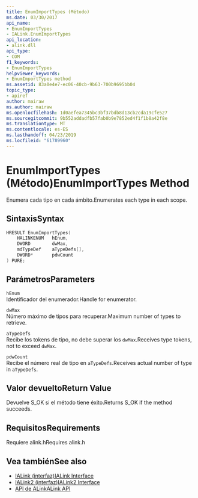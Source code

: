 ```yaml
---
title: EnumImportTypes (Método)
ms.date: 03/30/2017
api_name:
- EnumImportTypes
- IALink.EnumImportTypes
api_location:
- alink.dll
api_type:
- COM
f1_keywords:
- EnumImportTypes
helpviewer_keywords:
- EnumImportTypes method
ms.assetid: 83a0e4e7-ec06-40cb-9b63-700b9695bb04
topic_type:
- apiref
author: mairaw
ms.author: mairaw
ms.openlocfilehash: 1d0aefea7345bc3bf37bdb8d13cb2cda19cfe527
ms.sourcegitcommit: 9b552addadfb57fab0b9e7852ed4f1f1b8a42f8e
ms.translationtype: MT
ms.contentlocale: es-ES
ms.lasthandoff: 04/23/2019
ms.locfileid: "61789960"
---
```

# <a name="enumimporttypes-method"></a><span data-ttu-id="c65b0-102">EnumImportTypes (Método)</span><span class="sxs-lookup"><span data-stu-id="c65b0-102">EnumImportTypes Method</span></span>

<span data-ttu-id="c65b0-103">Enumera cada tipo en cada ámbito.</span><span class="sxs-lookup"><span data-stu-id="c65b0-103">Enumerates each type in each scope.</span></span>

## <a name="syntax"></a><span data-ttu-id="c65b0-104">Sintaxis</span><span class="sxs-lookup"><span data-stu-id="c65b0-104">Syntax</span></span>

```cpp
HRESULT EnumImportTypes(
    HALINKENUM   hEnum,
    DWORD        dwMax,
    mdTypeDef    aTypeDefs[],
    DWORD*       pdwCount
) PURE;
```

## <a name="parameters"></a><span data-ttu-id="c65b0-105">Parámetros</span><span class="sxs-lookup"><span data-stu-id="c65b0-105">Parameters</span></span>

`hEnum`\
<span data-ttu-id="c65b0-106">Identificador del enumerador.</span><span class="sxs-lookup"><span data-stu-id="c65b0-106">Handle for enumerator.</span></span>

`dwMax`\
<span data-ttu-id="c65b0-107">Número máximo de tipos para recuperar.</span><span class="sxs-lookup"><span data-stu-id="c65b0-107">Maximum number of types to retrieve.</span></span>

`aTypeDefs`\
<span data-ttu-id="c65b0-108">Recibe los tokens de tipo, no debe superar los `dwMax`.</span><span class="sxs-lookup"><span data-stu-id="c65b0-108">Receives type tokens, not to exceed `dwMax`.</span></span>

`pdwCount`\
<span data-ttu-id="c65b0-109">Recibe el número real de tipo en `aTypeDefs`.</span><span class="sxs-lookup"><span data-stu-id="c65b0-109">Receives actual number of type in `aTypeDefs`.</span></span>

## <a name="return-value"></a><span data-ttu-id="c65b0-110">Valor devuelto</span><span class="sxs-lookup"><span data-stu-id="c65b0-110">Return Value</span></span>

<span data-ttu-id="c65b0-111">Devuelve S_OK si el método tiene éxito.</span><span class="sxs-lookup"><span data-stu-id="c65b0-111">Returns S_OK if the method succeeds.</span></span>

## <a name="requirements"></a><span data-ttu-id="c65b0-112">Requisitos</span><span class="sxs-lookup"><span data-stu-id="c65b0-112">Requirements</span></span>

<span data-ttu-id="c65b0-113">Requiere alink.h</span><span class="sxs-lookup"><span data-stu-id="c65b0-113">Requires alink.h</span></span>

## <a name="see-also"></a><span data-ttu-id="c65b0-114">Vea también</span><span class="sxs-lookup"><span data-stu-id="c65b0-114">See also</span></span>

- [<span data-ttu-id="c65b0-115">IALink (interfaz)</span><span class="sxs-lookup"><span data-stu-id="c65b0-115">IALink Interface</span></span>](ialink-interface.md)
- [<span data-ttu-id="c65b0-116">IALink2 (interfaz)</span><span class="sxs-lookup"><span data-stu-id="c65b0-116">IALink2 Interface</span></span>](ialink2-interface.md)
- [<span data-ttu-id="c65b0-117">API de ALink</span><span class="sxs-lookup"><span data-stu-id="c65b0-117">ALink API</span></span>](index.md)